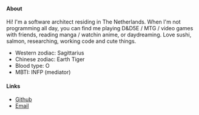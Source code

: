 #### About

Hi! I'm a software architect residing in The Netherlands.
When I'm not programming all day, you can find me playing D&D5E / MTG / video games with friends, reading manga / watchin anime, or daydreaming.
Love sushi, salmon, researching, working code and cute things.

- Western zodiac: Sagittarius
- Chinese zodiac: Earth Tiger
- Blood type: O
- MBTI: INFP (mediator)

#### Links

- [Github](https://www.github.com/merijnhendriks)
- [Email](mailto:merijn.d.hendriks@gmail.com)
